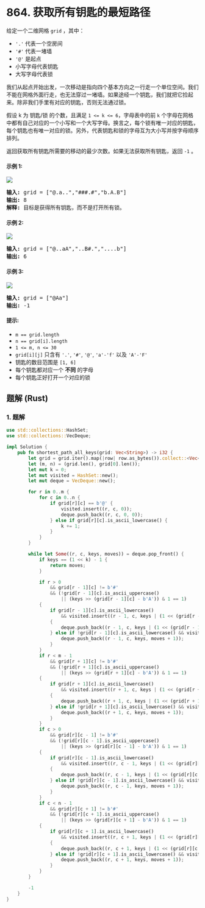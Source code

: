 # 864. 获取所有钥匙的最短路径
给定一个二维网格 `grid` ，其中：
* `'.'` 代表一个空房间
* `'#'` 代表一堵墙
* `'@'` 是起点
* 小写字母代表钥匙
* 大写字母代表锁

我们从起点开始出发，一次移动是指向四个基本方向之一行走一个单位空间。我们不能在网格外面行走，也无法穿过一堵墙。如果途经一个钥匙，我们就把它捡起来。除非我们手里有对应的钥匙，否则无法通过锁。

假设 k 为 钥匙/锁 的个数，且满足 `1 <= k <= 6`，字母表中的前 `k` 个字母在网格中都有自己对应的一个小写和一个大写字母。换言之，每个锁有唯一对应的钥匙，每个钥匙也有唯一对应的锁。另外，代表钥匙和锁的字母互为大小写并按字母顺序排列。

返回获取所有钥匙所需要的移动的最少次数。如果无法获取所有钥匙，返回 `-1` 。

#### 示例 1:
![](https://assets.leetcode.com/uploads/2021/07/23/lc-keys2.jpg)
<pre>
<strong>输入:</strong> grid = ["@.a..","###.#","b.A.B"]
<strong>输出:</strong> 8
<strong>解释:</strong> 目标是获得所有钥匙，而不是打开所有锁。
</pre>

#### 示例 2:
![](https://assets.leetcode.com/uploads/2021/07/23/lc-key2.jpg)
<pre>
<strong>输入:</strong> grid = ["@..aA","..B#.","....b"]
<strong>输出:</strong> 6
</pre>

#### 示例 3:
![](https://assets.leetcode.com/uploads/2021/07/23/lc-keys3.jpg)
<pre>
<strong>输入:</strong> grid = ["@Aa"]
<strong>输出:</strong> -1
</pre>

#### 提示:
* `m == grid.length`
* `n == grid[i].length`
* `1 <= m, n <= 30`
* `grid[i][j]` 只含有 `'.'`, `'#'`, `'@'`, `'a'-'f'` 以及 `'A'-'F'`
* 钥匙的数目范围是 `[1, 6]`
* 每个钥匙都对应一个 **不同** 的字母
* 每个钥匙正好打开一个对应的锁

## 题解 (Rust)

### 1. 题解
```Rust
use std::collections::HashSet;
use std::collections::VecDeque;

impl Solution {
    pub fn shortest_path_all_keys(grid: Vec<String>) -> i32 {
        let grid = grid.iter().map(|row| row.as_bytes()).collect::<Vec<_>>();
        let (m, n) = (grid.len(), grid[0].len());
        let mut k = 0;
        let mut visited = HashSet::new();
        let mut deque = VecDeque::new();

        for r in 0..m {
            for c in 0..n {
                if grid[r][c] == b'@' {
                    visited.insert((r, c, 0));
                    deque.push_back((r, c, 0, 0));
                } else if grid[r][c].is_ascii_lowercase() {
                    k += 1;
                }
            }
        }

        while let Some((r, c, keys, moves)) = deque.pop_front() {
            if keys == (1 << k) - 1 {
                return moves;
            }

            if r > 0
                && grid[r - 1][c] != b'#'
                && (!grid[r - 1][c].is_ascii_uppercase()
                    || (keys >> (grid[r - 1][c] - b'A')) & 1 == 1)
            {
                if grid[r - 1][c].is_ascii_lowercase()
                    && visited.insert((r - 1, c, keys | (1 << (grid[r - 1][c] - b'a'))))
                {
                    deque.push_back((r - 1, c, keys | (1 << (grid[r - 1][c] - b'a')), moves + 1));
                } else if !grid[r - 1][c].is_ascii_lowercase() && visited.insert((r - 1, c, keys)) {
                    deque.push_back((r - 1, c, keys, moves + 1));
                }
            }
            if r < m - 1
                && grid[r + 1][c] != b'#'
                && (!grid[r + 1][c].is_ascii_uppercase()
                    || (keys >> (grid[r + 1][c] - b'A')) & 1 == 1)
            {
                if grid[r + 1][c].is_ascii_lowercase()
                    && visited.insert((r + 1, c, keys | (1 << (grid[r + 1][c] - b'a'))))
                {
                    deque.push_back((r + 1, c, keys | (1 << (grid[r + 1][c] - b'a')), moves + 1));
                } else if !grid[r + 1][c].is_ascii_lowercase() && visited.insert((r + 1, c, keys)) {
                    deque.push_back((r + 1, c, keys, moves + 1));
                }
            }
            if c > 0
                && grid[r][c - 1] != b'#'
                && (!grid[r][c - 1].is_ascii_uppercase()
                    || (keys >> (grid[r][c - 1] - b'A')) & 1 == 1)
            {
                if grid[r][c - 1].is_ascii_lowercase()
                    && visited.insert((r, c - 1, keys | (1 << (grid[r][c - 1] - b'a'))))
                {
                    deque.push_back((r, c - 1, keys | (1 << (grid[r][c - 1] - b'a')), moves + 1));
                } else if !grid[r][c - 1].is_ascii_lowercase() && visited.insert((r, c - 1, keys)) {
                    deque.push_back((r, c - 1, keys, moves + 1));
                }
            }
            if c < n - 1
                && grid[r][c + 1] != b'#'
                && (!grid[r][c + 1].is_ascii_uppercase()
                    || (keys >> (grid[r][c + 1] - b'A')) & 1 == 1)
            {
                if grid[r][c + 1].is_ascii_lowercase()
                    && visited.insert((r, c + 1, keys | (1 << (grid[r][c + 1] - b'a'))))
                {
                    deque.push_back((r, c + 1, keys | (1 << (grid[r][c + 1] - b'a')), moves + 1));
                } else if !grid[r][c + 1].is_ascii_lowercase() && visited.insert((r, c + 1, keys)) {
                    deque.push_back((r, c + 1, keys, moves + 1));
                }
            }
        }

        -1
    }
}
```
